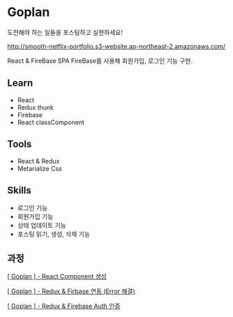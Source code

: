 # Goplan

도전해야 하는 일들을 포스팅하고 실현하세요!

http://smooth-netflix-portfolio.s3-website.ap-northeast-2.amazonaws.com/

React & FireBase SPA
FireBase를 사용해 회원가입, 로그인 기능 구현.

## Learn

- React
- Redux thunk
- Firebase
- React classComponent

## Tools

- React & Redux
- Metarialize Css

## Skills

- 로그인 기능
- 회원가입 기능
- 상태 업데이트 기능
- 포스팅 읽기, 생성, 삭제 기능

## 과정

[[ Goplan ] - React Component 생성](https://velog.io/@smooth97/-Goplan-React-Component-%EC%83%9D%EC%84%B1)

[[ Goplan ] - Redux & Firbase 연동 (Error 해결)](https://velog.io/@smooth97/-Goplan-Redux-Firbase-%EC%97%B0%EB%8F%99)

[[ Goplan ] - Redux & Firebase Auth 인증](https://velog.io/@smooth97/-Goplan-Redux-Firebase-Auth)
